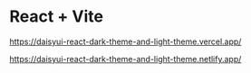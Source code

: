 # React + Vite
https://daisyui-react-dark-theme-and-light-theme.vercel.app/

https://daisyui-react-dark-theme-and-light-theme.netlify.app/